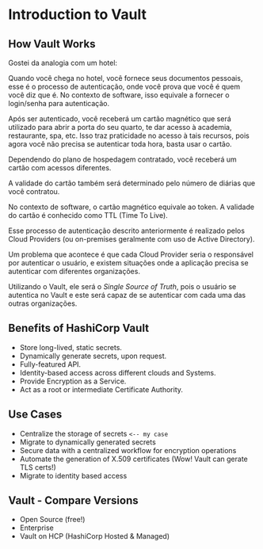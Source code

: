 # Introduction to Vault

## How Vault Works

Gostei da analogia com um hotel:

Quando você chega no hotel, você fornece seus documentos pessoais, esse é o processo de autenticação, onde você prova que você é quem você diz que é. No contexto de software, isso equivale a fornecer o login/senha para autenticação.

Após ser autenticado, você receberá um cartão magnético que será utilizado para abrir a porta do seu quarto, te dar acesso à academia, restaurante, spa, etc. Isso traz praticidade no acesso à tais recursos, pois agora você não precisa se autenticar toda hora, basta usar o cartão.

Dependendo do plano de hospedagem contratado, você receberá um cartão com acessos diferentes.

A validade do cartão também será determinado pelo número de diárias que você contratou.

No contexto de software, o cartão magnético equivale ao token. A validade do cartão é conhecido como TTL (Time To Live).

Esse processo de autenticação descrito anteriormente é realizado pelos Cloud Providers (ou on-premises geralmente com uso de Active Directory).

Um problema que acontece é que cada Cloud Provider seria o responsável por autenticar o usuário, e existem situações onde a aplicação precisa se autenticar com diferentes organizações.

Utilizando o Vault, ele será o *Single Source of Truth*, pois o usuário se autentica no Vault e este será capaz de se autenticar com cada uma das outras organizações.


## Benefits of HashiCorp Vault

- Store long-lived, static secrets.
- Dynamically generate secrets, upon request.
- Fully-featured API.
- Identity-based access across different clouds and Systems.
- Provide Encryption as a Service.
- Act as a root or intermediate Certificate Authority.

## Use Cases

- Centralize the storage of secrets `<-- my case`
- Migrate to dynamically generated secrets
- Secure data with a centralized workflow for encryption operations
- Automate the generation of X.509 certificates (Wow! Vault can gerate TLS certs!)
- Migrate to identity based access


## Vault - Compare Versions

- Open Source (free!)
- Enterprise
- Vault on HCP (HashiCorp Hosted & Managed)
